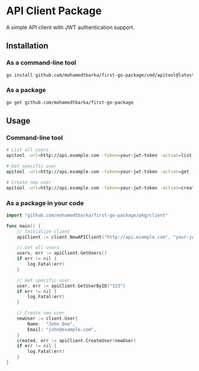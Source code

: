 # API Client Package

A simple API client with JWT authentication support.

## Installation

### As a command-line tool
```bash
go install github.com/mohamedtbarka/first-go-package/cmd/apitool@latest
```

### As a package
```bash
go get github.com/mohamedtbarka/first-go-package
```

## Usage

### Command-line tool
```bash
# List all users
apitool -url=http://api.example.com -token=your-jwt-token -action=list

# Get specific user
apitool -url=http://api.example.com -token=your-jwt-token -action=get -id=123

# Create new user
apitool -url=http://api.example.com -token=your-jwt-token -action=create -name="John Doe" -email="john@example.com"
```

### As a package in your code
```go
import "github.com/mohamedtbarka/first-go-package/pkg/client"

func main() {
    // Initialize client
    apiClient := client.NewAPIClient("http://api.example.com", "your-jwt-token")

    // Get all users
    users, err := apiClient.GetUsers()
    if err != nil {
        log.Fatal(err)
    }

    // Get specific user
    user, err := apiClient.GetUserByID("123")
    if err != nil {
        log.Fatal(err)
    }

    // Create new user
    newUser := client.User{
        Name:  "John Doe",
        Email: "john@example.com",
    }
    created, err := apiClient.CreateUser(newUser)
    if err != nil {
        log.Fatal(err)
    }
}
```
